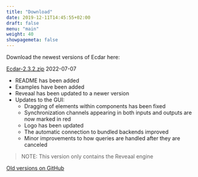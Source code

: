 ```yaml
---
title: "Download"
date: 2019-12-11T14:45:55+02:00
draft: false
menu: "main"
weight: 40
showpagemeta: false
---
```


Download the newest versions of Ecdar here:

[Ecdar-2.3.2.zip](https://github.com/Ecdar/ECDAR/releases/download/v2.3.2/ecdar-2.3.2.zip) 2022-07-07

* README has been added
* Examples have been added
* Reveaal has been updated to a newer version
* Updates to the GUI:
    * Dragging of elements within components has been fixed
    * Synchronization channels appearing in both inputs and outputs are now marked in red
    * Logo has been updated
    * The automatic connection to bundled backends improved
    * Minor improvements to how queries are handled after they are canceled

> NOTE: This version only contains the Reveaal engine

[Old versions on GitHub](https://github.com/Ecdar/ECDAR/releases/)
